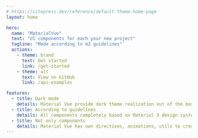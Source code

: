 ```yaml
---
# https://vitepress.dev/reference/default-theme-home-page
layout: home

hero:
  name: "MaterialVue"
  text: "UI components for each your new project"
  tagline: "Made according to m3 guidelines"
  actions:
    - theme: brand
      text: Get started
      link: /get-started
    - theme: alt
      text: View on GitHub
      link: /api-examples

features:
  - title: Dark mode
    details: Material Vue provide dark theme realization out of the box
  - title: According to guidelines
    details: All components completely based on Material 3 design system
  - title: Not only components
    details: Material Vue has own directives, animations, utils to create fully customizable web apps
---
```


